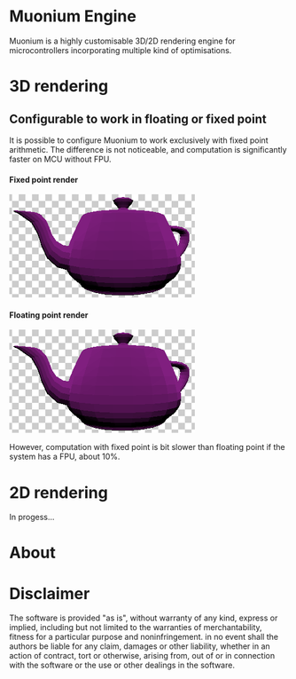 # Muonium Engine
Muonium is a highly customisable 3D/2D rendering engine for microcontrollers 
incorporating multiple kind of optimisations.

# 3D rendering
## Configurable to work in floating or fixed point
It is possible to configure Muonium to work exclusively with fixed point arithmetic.
The difference is not noticeable, and computation is significantly faster on MCU
without FPU.

#### Fixed point render
![Fixed point render of a teapot](https://raw.githubusercontent.com/bourquenoud/muonium-engine/main/doc/images/muonium-teapot-fixed.png)

#### Floating point render
![Floating point render of a teapot](https://raw.githubusercontent.com/bourquenoud/muonium-engine/main/doc/images/muonium-teapot-fixed.png)

However, computation with fixed point is bit slower than floating point if the system
has a FPU, about 10%.

# 2D rendering
In progess...

# About

# Disclaimer
The software is provided "as is", without warranty of any kind, express or implied,
including but not limited to the warranties of merchantability, fitness for a
particular purpose and noninfringement. in no event shall the authors be liable
for any claim, damages or other liability, whether in an action of contract, tort 
or otherwise, arising from, out of or in connection with the software or the use
or other dealings in the software.
